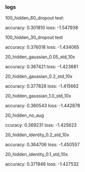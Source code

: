 
### logs

100_hidden_60_dropout test:

accuracy: 0.301810
loss: -1.547938


100_hidden_30_dropout test

accuracy: 0.376018
loss: -1.434065


20_hidden_gaussian_0.05_std_10x

accuracy: 0.367421
loss: -1.423681

20_hidden_gaussian_0.2_std_10x

accuracy: 0.377828
loss: -1.415662

20_hidden_gaussian_1.0_std_10x

accuracy: 0.380543
loss: -1.442878


20_hidden_no_aug

ccuracy: 0.369231
loss: -1.425623

20_hidden_identity_0.2_std_10x

accuracy: 0.364706
loss: -1.450557

20_hidden_identity_0.1_std_10x

accuracy: 0.371946
loss: -1.427532
